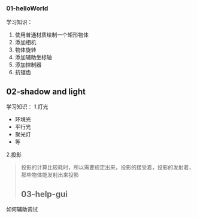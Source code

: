 ### 01-helloWorld

学习知识：
1. 使用普通材质绘制一个矩形物体
2. 添加相机
3. 物体旋转
4. 添加辅助坐标轴
5. 添加控制器
6. 抗锯齿

## 02-shadow and light

学习知识：
1.灯光
- 环境光
- 平行光
- 聚光灯
- 等
  
2.投影
> 投影的计算比较耗时，所以需要规定出来，投影的接受着，投影的发射着，那些物体能发射出来投影
> ## 03-help-gui

如何辅助调试

